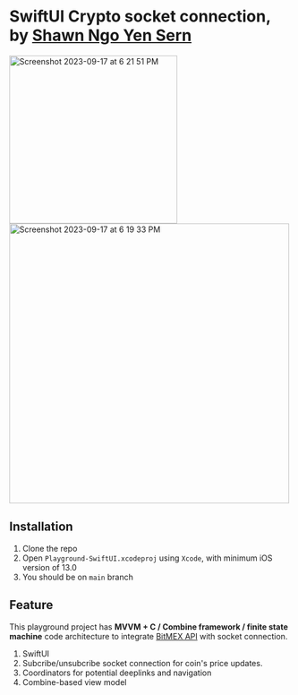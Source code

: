 # SwiftUI Crypto socket connection, by [Shawn Ngo Yen Sern](https://www.linkedin.com/in/ngo-yensern/?originalSubdomain=my)

<img width="300" alt="Screenshot 2023-09-17 at 6 21 51 PM" src="https://github.com/Ngoys/swiftui-playground-ios/assets/6831096/034a8892-e507-4b1e-86f1-125f7cea9621">
<img width="500" alt="Screenshot 2023-09-17 at 6 19 33 PM" src="https://github.com/Ngoys/swiftui-playground-ios/assets/6831096/09478d2f-4ce5-49eb-a4f1-d8f79f8cbc16">

## Installation

1. Clone the repo 
2. Open `Playground-SwiftUI.xcodeproj` using `Xcode`, with minimum iOS version of 13.0
3. You should be on `main` branch

## Feature 

This playground project has **MVVM + C / Combine framework / finite state machine** code architecture to integrate [BitMEX API](https://www.bitmex.com/app/wsAPI) with socket connection.

1. SwiftUI
2. Subcribe/unsubcribe socket connection for coin's price updates. 
3. Coordinators for potential deeplinks and navigation
4. Combine-based view model
